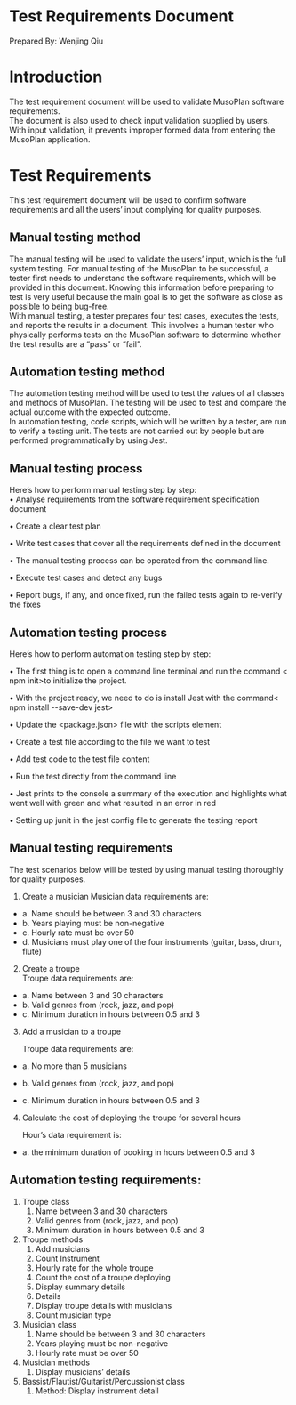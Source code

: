 # Test Requirements Document
Prepared By:
Wenjing Qiu
# Introduction
The test requirement document will be used to validate MusoPlan software requirements.<br> 
The document is also used to check input validation supplied by users. <br>
With input validation, it prevents improper formed data from entering the MusoPlan application.
# Test Requirements
This test requirement document will be used to confirm software requirements and all the users’ input complying for quality purposes.<br>
## Manual testing method
The manual testing will be used to validate the users’ input, which is the full system testing. For manual testing of the MusoPlan to be successful, a tester first needs to understand the software requirements, which will be provided in this document. Knowing this information before preparing to test is very useful because the main goal is to get the software as close as possible to being bug-free.<br>
With manual testing, a tester prepares four test cases, executes the tests, and reports the results in a document. This involves a human tester who physically performs tests on the MusoPlan software to determine whether the test results are a “pass” or “fail”.<br>
## Automation testing method
The automation testing method will be used to test the values of all classes and methods of MusoPlan. The testing will be used to test and compare the actual outcome with the expected outcome.<br>
In automation testing, code scripts, which will be written by a tester, are run to verify a testing unit. The tests are not carried out by people but are performed programmatically by using Jest.<br>
## Manual testing process  
Here’s how to perform manual testing step by step:<br>
•	Analyse requirements from the software requirement specification document

•	Create a clear test plan 

•	Write test cases that cover all the requirements defined in the document

•	The manual testing process can be operated from the command line. 

•	Execute test cases and detect any bugs

•	Report bugs, if any, and once fixed, run the failed tests again to re-verify the fixes

## Automation testing process
Here’s how to perform automation testing step by step:

•	The first thing is to open a command line terminal and run the command 
< npm init>to initialize the project.

•	With the project ready, we need to do is install Jest with the command< npm install --save-dev jest>

•	Update the <package.json> file with the scripts element

•	Create a test file according to the file we want to test

•	Add test code to the test file content

•	Run the test directly from the command line

•	Jest prints to the console a summary of the execution and highlights what went well with green and what resulted in an error in red

•	Setting up junit in the jest config file to generate the testing report

## Manual testing requirements
The test scenarios below will be tested by using manual testing thoroughly for quality purposes.

1.	Create a musician
Musician data requirements are:
- a.	Name should be between 3 and 30 characters
- b.	Years playing must be non-negative
- c.	Hourly rate must be over 50
- d.	Musicians must play one of the four instruments (guitar, bass, drum, flute)
2.	Create a troupe  
Troupe data requirements are:

- a.	Name between 3 and 30 characters
- b.	Valid genres from (rock, jazz, and pop)
- c.	Minimum duration in hours between 0.5 and 3

3.	Add a musician to a troupe

    Troupe data requirements are:
- a.	No more than 5 musicians

- b.	Valid genres from (rock, jazz, and pop)

- c.	Minimum duration in hours between 0.5 and 3

4. 	Calculate the cost of deploying the troupe for several hours

    Hour’s data requirement is:

- a.	the minimum duration of booking in hours between 0.5 and 3

## Automation testing requirements:
1.	Troupe class
    1)	Name between 3 and 30 characters
    2)	Valid genres from (rock, jazz, and pop)
    3)	Minimum duration in hours between 0.5 and 3
2.	Troupe methods
    1)	Add musicians
    2)	Count Instrument
    3)	Hourly rate for the whole troupe
    4)	Count the cost of a troupe deploying
    5)	Display summary details
    6)	Details
    7)	Display troupe details with musicians
    8)	Count musician type
3.	Musician class
    1)	Name should be between 3 and 30 characters
    2)	Years playing must be non-negative
    3)	Hourly rate must be over 50
4.	Musician methods
    1)	Display musicians’ details 
5.	Bassist/Flautist/Guitarist/Percussionist class
    1)	Method: Display instrument detail
